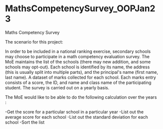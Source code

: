 # MathsCompetencySurvey_OOPJan23
Maths Competency Survey

The scenario for this project:

   In order to be included in a national ranking exercise, secondary schools may choose to participate in a math competency evaluation survey. The MoE maintains the list of the schools (there may new addition, and some schools may opt-out).  Each school is identified by its name, the address (this is usually split into multiple parts), and the principal's name (first name, last name). A dataset of marks collected for each school. Each marks entry consists of a score, the ID, and name and class name of the participating student. The survey is carried out on a yearly basis.


The MoE would like to be able to do the following calculation over the years :

-Get the score for a particular school in a particular year
-List out the average score for each school
-List out the standard deviation for each school
-Sort the list
